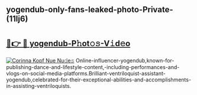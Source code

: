 ## yogendub-only-fans​-leaked-photo​-Private-(11lj6)


# <h2><a href="https://mediaupload.pro?title=yogendub&ref=git">🔗👉 🔴 yogendub-P𝚑ot𝚘𝚜-V𝚒d𝚎o</a></h2>

[![Corinna Kopf Nue Nu𝚍e𝚜](https://i.imgur.com/0qMVB7G.gif)](https://mediaupload.pro?title=yogendub&ref=git)
Online-influencer-yogendub,known-for-publishing-dance-and-lifestyle-content,-including-performances-and-vlogs-on-social-media-platforms.Brilliant-ventriloquist-assistant-yogendub,celebrated-for-their-exceptional-abilities-and-accomplishments-in-assisting-ventriloquists.  